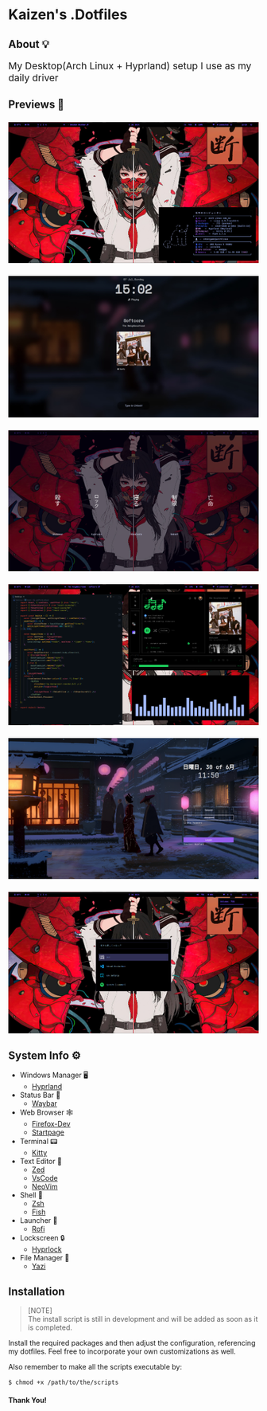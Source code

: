 <h1 align="left">Kaizen's  .Dotfiles</h1>

<h2 align="left">About 💡</h2>
 
<p style=" font-size: 1.2rem" align="left">My Desktop(Arch Linux + Hyprland) setup I use as my daily driver</p>

###

<h2 align="left">Previews 📸</h2>

###

<div align="center">
  <img src="previews/rice2.png"  />
</div>

###

<div align="center">
  <img src="previews/lock.png"  />
</div>

###

<div align="center">
  <img src="previews/wlogout.png"  />
</div>

###

<div align="center">
  <img src="previews/rice3.png"  />
</div>

###

<div align="center">
  <img src="previews/kai.png"  />
</div>

###

<div align="center">
  <img src="previews/rofi.png"  />
</div>

<h2 align="left">System Info ⚙️</h2>

-  Windows Manager 🖥️
   -  [Hyprland](https://github.com/hyprwm/Hyprland)
-  Status Bar 🍫
   -  [Waybar](https://github.com/Alexays/Waybar)
-  Web Browser 🕸️
   -  [Firefox-Dev](https://github.com/topics/firefox-developer-edition)
   -  [Startpage](https://github.com/topics/firefox-developer-edition)
-  Terminal 📟
   -  [Kitty](https://sw.kovidgoyal.net/kitty/)
-  Text Editor 📜
   -  [Zed](https://github.com/zed-industries/zed)
   -  [VsCode](https://code.visualstudio.com/)
   -  [NeoVim](https://github.com/neovim/neovim)
-  Shell 🐌
   -  [Zsh](https://github.com/ohmyzsh/ohmyzsh)
   -  [Fish](https://github.com/fish-shell/fish-shell)
-  Launcher 🚀
   -  [Rofi](https://github.com/davatorium/rofi)
-  Lockscreen 🔒
   -  [Hyprlock](https://github.com/hyprwm/hyprlock)
-  File Manager 📁
   -  [Yazi](https://github.com/sxyazi/yazi)

###

<h2 align="left">Installation</h2>

> [NOTE]  
> The install script is still in development and will be added as soon as it is completed.

Install the required packages and then adjust the configuration, referencing my dotfiles. Feel free to incorporate your own customizations as well.

Also remember to make all the scripts executable by:

```
$ chmod +x /path/to/the/scripts
```

<h4 align="left">Thank You!</h4>
